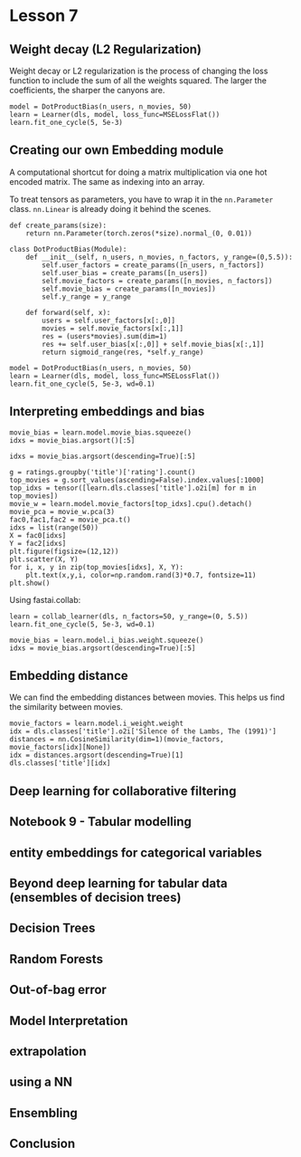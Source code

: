 # Lesson 7

## Weight decay (L2 Regularization)

Weight decay or L2 regularization is the process of changing the loss function to include the sum of all the weights
squared. The larger the coefficients, the sharper the canyons are.

```
model = DotProductBias(n_users, n_movies, 50)
learn = Learner(dls, model, loss_func=MSELossFlat())
learn.fit_one_cycle(5, 5e-3)
```

## Creating our own Embedding module

A computational shortcut for doing a matrix multiplication via one hot encoded matrix. The same as indexing into an 
array.

To treat tensors as parameters, you have to wrap it in the `nn.Parameter` class. `nn.Linear` is already doing it 
behind the scenes.
```
def create_params(size):
    return nn.Parameter(torch.zeros(*size).normal_(0, 0.01))
    
class DotProductBias(Module):
    def __init__(self, n_users, n_movies, n_factors, y_range=(0,5.5)):
        self.user_factors = create_params([n_users, n_factors])
        self.user_bias = create_params([n_users])
        self.movie_factors = create_params([n_movies, n_factors])
        self.movie_bias = create_params([n_movies])
        self.y_range = y_range
        
    def forward(self, x):
        users = self.user_factors[x[:,0]]
        movies = self.movie_factors[x[:,1]]
        res = (users*movies).sum(dim=1)
        res += self.user_bias[x[:,0]] + self.movie_bias[x[:,1]]
        return sigmoid_range(res, *self.y_range)

model = DotProductBias(n_users, n_movies, 50)
learn = Learner(dls, model, loss_func=MSELossFlat())
learn.fit_one_cycle(5, 5e-3, wd=0.1)
```

## Interpreting embeddings and bias

```
movie_bias = learn.model.movie_bias.squeeze()
idxs = movie_bias.argsort()[:5]

idxs = movie_bias.argsort(descending=True)[:5]

g = ratings.groupby('title')['rating'].count()
top_movies = g.sort_values(ascending=False).index.values[:1000]
top_idxs = tensor([learn.dls.classes['title'].o2i[m] for m in top_movies])
movie_w = learn.model.movie_factors[top_idxs].cpu().detach()
movie_pca = movie_w.pca(3)
fac0,fac1,fac2 = movie_pca.t()
idxs = list(range(50))
X = fac0[idxs]
Y = fac2[idxs]
plt.figure(figsize=(12,12))
plt.scatter(X, Y)
for i, x, y in zip(top_movies[idxs], X, Y):
    plt.text(x,y,i, color=np.random.rand(3)*0.7, fontsize=11)
plt.show()
```

Using fastai.collab: 
```
learn = collab_learner(dls, n_factors=50, y_range=(0, 5.5))
learn.fit_one_cycle(5, 5e-3, wd=0.1)

movie_bias = learn.model.i_bias.weight.squeeze()
idxs = movie_bias.argsort(descending=True)[:5]
```

## Embedding distance

We can find the embedding distances between movies. This helps us find the similarity between movies.

```
movie_factors = learn.model.i_weight.weight
idx = dls.classes['title'].o2i['Silence of the Lambs, The (1991)']
distances = nn.CosineSimilarity(dim=1)(movie_factors, movie_factors[idx][None])
idx = distances.argsort(descending=True)[1]
dls.classes['title'][idx]
```

## Deep learning for collaborative filtering
## Notebook 9 - Tabular modelling
## entity embeddings for categorical variables
## Beyond deep learning for tabular data (ensembles of decision trees)
## Decision Trees
## Random Forests
## Out-of-bag error
## Model Interpretation
## extrapolation
## using a NN
## Ensembling
## Conclusion
